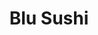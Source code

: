 ---
layout: place
title: Blu Sushi
permalink: /florida/fort-myers/blu-sushi.html
stateAbbr: FL
stateName: Florida
cityName: Fort Myers
seo:
  type: restaurant
  links: http://www.blusushi.com/
place_id: ChIJe8Ld8nQ_24gRDZcxdse--_o
photos:
  - name: >-
      places/ChIJe8Ld8nQ_24gRDZcxdse--_o/photos/AeeoHcLlquf7rLjFR37-GtwbNEn4hYxyHziJofleWZUPkEV1mKEs4IcYLAsVMW_1v7thRsei_dXnwEmF8LSY6CHVCb031uAnxLmocE6T1F-jnEisdEqi5oJiRp4C1jOjP7Afpxy4zPwVHp6HRegVyOVLFmVIj2TxHy7hOmfMx6JxT6NmUy7QSgyeghDXCBFhPQ023fDh5kz4Pm1u9amYK9rEUw4_CA03CQKMUNl_hS7AObSUU6bMm84EBrrPYv15cnvl8z8ijpX0N_7hOBDiab6O617MoC-VhiQgO9YkouDSIWKorfmM40rhySBE4-J537OFBfhthzYtS3s4F3DlaIUkyy4CXwWUxs34Bl3-EDTpEvZ8AZXd1CaqQyFRsxL8qgA9mmX8KDF-IZ8z8pBGuRXqGKu5JUTyWywO2UuvcR8189Nd_w
    widthPx: 4080
    heightPx: 3072
    authorAttributions:
      - displayName: Kevin Ballantine
        uri: https://maps.google.com/maps/contrib/109124492553654633570
        photoUri: >-
          https://lh3.googleusercontent.com/a-/ALV-UjXMKiCLhKeN4zTuLqYezBSQsYQvmavXXMz2t_Hpik7cy1aZ6IjAxg=s100-p-k-no-mo
    flagContentUri: >-
      https://www.google.com/local/imagery/report/?cb_client=maps_api_places.places_api&image_key=!1e10!2sCIHM0ogKEICAgICBjczMbg&hl=en-US
    googleMapsUri: >-
      https://www.google.com/maps/place//data=!3m4!1e2!3m2!1sCIHM0ogKEICAgICBjczMbg!2e10!4m2!3m1!1s0x88db3f74f2ddc27b:0xfafbbec77631970d
  - name: >-
      places/ChIJe8Ld8nQ_24gRDZcxdse--_o/photos/AeeoHcJkbd7iPAU2fnfacXzKPXqAF0BcTA6HDXQ10jJ9ednPBMC88dTSnIWCvlvQTjsNCcE5D84EZHz9z0cLPmyZ2BYx4QE6b1DZplY4F2-CRMX5CZarsJevr90zNipRxJjgfpkfOueeNGlT8q189D6SmvIOtj4a_jVomZ4nXsEQxOrqs3_iX681DYoIBIgBTIULclK1tWE4dnlgOFYJjI5rS9ckR_OvfPgqMJbCuH4s552o3kbZYARYSTmclqSI_ppcPzlRTjt2C3yZ-Yy09vXxsPCm95rEWRRUaqXIz6gJReK_pw
    widthPx: 3357
    heightPx: 2125
    authorAttributions:
      - displayName: Blu Sushi
        uri: https://maps.google.com/maps/contrib/112552768983209629008
        photoUri: >-
          https://lh3.googleusercontent.com/a-/ALV-UjWSVixSQlRf_kW1wuNuX6b7j-JTTSt6UfbkYHW4EcZyj5Tjcuk=s100-p-k-no-mo
    flagContentUri: >-
      https://www.google.com/local/imagery/report/?cb_client=maps_api_places.places_api&image_key=!1e10!2sAF1QipPxHnEG9kBxcOeW4_ntR4aTl43gS6Z1aQ1pNE0o&hl=en-US
    googleMapsUri: >-
      https://www.google.com/maps/place//data=!3m4!1e2!3m2!1sAF1QipPxHnEG9kBxcOeW4_ntR4aTl43gS6Z1aQ1pNE0o!2e10!4m2!3m1!1s0x88db3f74f2ddc27b:0xfafbbec77631970d
  - name: >-
      places/ChIJe8Ld8nQ_24gRDZcxdse--_o/photos/AeeoHcK5fPjy_GR9Vtpp7HMHRiqiBIuBNWFl7SC4ePPaZyu0zx75Ue25Uz7-vMQYJAG0qSN92-EoPc0-Y7ylHdXbC2xkWfBHXDdJ1uhF2RxXdwg_-XGS3O4QcALGMRoyiqZbQm1qUpB2XKFCwJlplJ5OFUgX3xskSkviEZ2olPid5KSjfl8UxvVrZBWhE1KVIxEiAYxmfO2SCavblHA0JgfVgVOLbYd5atsioV0-n_3o5sSONRICQJbhHPiMHK6K24OjBazytPuUx6ahfQR963InxfF-wIRfRRm605lKyICIEHZoe0cTJQfsxuloddjNKOiO-WtuvNDDOyFq1OHqkwm6rg86AjxViALWNQuNJhAaRSN49QXa5H0UGM2-w2jm8cIE2aaEp8quxidGxHBxIlim1v_zV6mPIbmZA_ohZ18m0htB4zyl
    widthPx: 3000
    heightPx: 4000
    authorAttributions:
      - displayName: Genny
        uri: https://maps.google.com/maps/contrib/100113531821593576142
        photoUri: >-
          https://lh3.googleusercontent.com/a-/ALV-UjVlIqAOtxOqOcEfsar2izN5kcXYWfHt0kcTD8pH_MreenMD8rjN7A=s100-p-k-no-mo
    flagContentUri: >-
      https://www.google.com/local/imagery/report/?cb_client=maps_api_places.places_api&image_key=!1e10!2sCIHM0ogKEICAgMDI9MfuugE&hl=en-US
    googleMapsUri: >-
      https://www.google.com/maps/place//data=!3m4!1e2!3m2!1sCIHM0ogKEICAgMDI9MfuugE!2e10!4m2!3m1!1s0x88db3f74f2ddc27b:0xfafbbec77631970d
  - name: >-
      places/ChIJe8Ld8nQ_24gRDZcxdse--_o/photos/AeeoHcLKXllPvgOoAFpvMQlniApZQEvE_shPYT2h7xpLK-_eaNZ7dIvntSmwsumo8rCi_JiTS5Ebb0qR-9CtU37SmHw-9r6HgCCMqi3aULrRB0AYvM0hVwTm-AKU3xWI1X27zgLItGJs_8TbCVA8Sm00S8xxTqkT41oFcaIAPsWpYWhCnkeGpK7W_mYBi8g2V79qTNZLtbi5JxC3QIEqerYmx2By92ssPqS_8aLFGFfuEd3h4oVR1Yo_MUuw3VmTA-FdvmxM6DvVA0HRidkYcazD1xVlN_KO2NF113KmW6t7-SHyzGvudMdXW9-kyhZ3pv6qk8I8fTMsCuEWs90ofz3SUKhQLeu9i_dM6EzBZhPDOcAl2xrUv46dnO4XHDOSMrqzzQ4tonnbSSe_xLBNCe9uM9yi7bjz4E_welt-oWvD7RF3sBk6
    widthPx: 960
    heightPx: 826
    authorAttributions:
      - displayName: Star M Wagner
        uri: https://maps.google.com/maps/contrib/116782468538740390003
        photoUri: >-
          https://lh3.googleusercontent.com/a-/ALV-UjVG-cGBRsYNtG6E3dpeGZYsTdufkzBbEknSd6upGnbnZifLMaX3qA=s100-p-k-no-mo
    flagContentUri: >-
      https://www.google.com/local/imagery/report/?cb_client=maps_api_places.places_api&image_key=!1e10!2sCIHM0ogKEICAgIC-sLjpsgE&hl=en-US
    googleMapsUri: >-
      https://www.google.com/maps/place//data=!3m4!1e2!3m2!1sCIHM0ogKEICAgIC-sLjpsgE!2e10!4m2!3m1!1s0x88db3f74f2ddc27b:0xfafbbec77631970d
  - name: >-
      places/ChIJe8Ld8nQ_24gRDZcxdse--_o/photos/AeeoHcJ8ZfdshZYmqT2ybWojFkvOHmMfo6uHs5ENVsC2JSsyyDk0tC1_Ua8PwuDcnklsYyU7PrvS0JtDPcO2gmb2tA38Gxl_g_WwR_CblRsHUGC656IeIr67ZJ5kX-igvytfGkW_vyXFyiYY8vqRRvLSVlx4Fk4pfvfZLWyTFEv3iiXz4nTdCeXMMnLef12A4X_obI7RuspFEnALaNKzhlZzFOyPa2y25HT_l94JdxFwbOjds6gi0fynSZnELCi1syZ6FlvNTiiHW9Ev2wgib7vsPJwEZlMwrJLWaXA-MQGb6jWg_nToxSDIDVs_JD76k3Luvz81gdENCJ7adPCMkIVRMDujTOSfxZvZda9Nn4Ut7ZpFBpsNHA6NSYgZNpI7A9aO7U3sAEriMVUpe0aZkceHTwH8eQ6zpncEuAvC30nt49RlgA
    widthPx: 3024
    heightPx: 4032
    authorAttributions:
      - displayName: Jeff Murphy
        uri: https://maps.google.com/maps/contrib/112582143014852832424
        photoUri: >-
          https://lh3.googleusercontent.com/a/ACg8ocL0HDuUPLLtppEJ8QT8XmZFkZBBSH1ZaFrRrAIg46ihp7l_VA=s100-p-k-no-mo
    flagContentUri: >-
      https://www.google.com/local/imagery/report/?cb_client=maps_api_places.places_api&image_key=!1e10!2sCIHM0ogKEICAgIC6j8zkVw&hl=en-US
    googleMapsUri: >-
      https://www.google.com/maps/place//data=!3m4!1e2!3m2!1sCIHM0ogKEICAgIC6j8zkVw!2e10!4m2!3m1!1s0x88db3f74f2ddc27b:0xfafbbec77631970d
  - name: >-
      places/ChIJe8Ld8nQ_24gRDZcxdse--_o/photos/AeeoHcJpi0jdObhexRowP7diREtTYyapPntKA-qriEpSFCE8xbK8gFbPY7ls3WSM2F08-crIGS5m3SII0yf9S5VyAYVAvp_n31qTENbNN-oCCpDUZMUHrOvU8QkKavClVcY4yw2wyVzqamb9gdyyVXOv1ZFp7ShqHdEDYXs60LNJ8HEZABhtWeuLK6HrXbcXcrMVZ9rrzY2rcjYdEzf4NEMPoTzm6iGtIv3rbZeblCFyuU6Xog7ObOtSBzGMBdVAiJoYN6LE-hobDDSvrjzj3FCeVWl3h0uORFaKWI-ujIPLd1BhhE__epLja-qk1ZePDI8ZfZI-kfYTKwivpWqhyBrbOUlS0jQU_9FtvpZub8cWPkiOrEMCfYMwkiJ0XD5iBio2U2O6brYqnyXgcUHngBSOj1VnJyvvWE5Iurnxy1_0kpCViVrP
    widthPx: 4800
    heightPx: 3200
    authorAttributions:
      - displayName: Emilio M
        uri: https://maps.google.com/maps/contrib/113439055088824529605
        photoUri: >-
          https://lh3.googleusercontent.com/a-/ALV-UjW_b4fjNB6DfzOAGJSYOYCivu_Jl1RiPK-aMVikQOiXH3c2LpZs=s100-p-k-no-mo
    flagContentUri: >-
      https://www.google.com/local/imagery/report/?cb_client=maps_api_places.places_api&image_key=!1e10!2sCIHM0ogKEICAgIDy-vO6pQE&hl=en-US
    googleMapsUri: >-
      https://www.google.com/maps/place//data=!3m4!1e2!3m2!1sCIHM0ogKEICAgIDy-vO6pQE!2e10!4m2!3m1!1s0x88db3f74f2ddc27b:0xfafbbec77631970d
  - name: >-
      places/ChIJe8Ld8nQ_24gRDZcxdse--_o/photos/AeeoHcKGvxYfGrlEThFugQw7joX3vXVIU5JzFRMAXqsUMjWbvtNRCScNMzzwCUXOOdtw7xhEs2q5dhPo28mlbHkYW00sEvbujL5p5fQ9hzM2SHjgqzKf5rrVb-jGy-Pm_gMcjvUoK4XFyIHIJik_ThV2J3QfaE_i5k1fs7gHH0IAIwsnO8cA6F3pRNnYC1MyfgkByGaKMkGu-jBV0yimvUfQo8CpOiA1ohd1rolPpaSx4fG1SBsHPlRZFS0_ZOkzQmZfyLJibqYKrMZtmay4x2dPIc7Yk3fkISqqG2ahHBGOQPh1WTmrl2uiIOlBKUKPRXLL6_LvS9IEwIsXypQFnEOkYHoM9RdjcfkyxBCJhWRr7jRY2Hw0TYKduexVxwArq0IXIMSHD5JEyJhoqGKvHmqlqGqIIOpNw0qynTrkYsvLW3y5Kw
    widthPx: 3000
    heightPx: 4000
    authorAttributions:
      - displayName: Tom Grattenthaler
        uri: https://maps.google.com/maps/contrib/112307649563886242337
        photoUri: >-
          https://lh3.googleusercontent.com/a/ACg8ocKBTUDCHcWB2GWvdDtmvCdcl4ECZMMNx1a3pgfAa2zi-A34BQ=s100-p-k-no-mo
    flagContentUri: >-
      https://www.google.com/local/imagery/report/?cb_client=maps_api_places.places_api&image_key=!1e10!2sCIHM0ogKEICAgIChoZiVSQ&hl=en-US
    googleMapsUri: >-
      https://www.google.com/maps/place//data=!3m4!1e2!3m2!1sCIHM0ogKEICAgIChoZiVSQ!2e10!4m2!3m1!1s0x88db3f74f2ddc27b:0xfafbbec77631970d
  - name: >-
      places/ChIJe8Ld8nQ_24gRDZcxdse--_o/photos/AeeoHcKF1ouMO4Bkfj0eye79eTFRj9YT7Ia3ph4MrUw3V4Hg5ofjYziSee3YlUn1MPC2knK_NHpYHMotAYpzCmBKUXsr5LDxoGZt89SW_V27zRpY2kziEqlIQzwXbNmP-B8VydkFD8ScoOwKnpV7eAEMoJbbNwuHUXjFMfZdw1_nEk8J7O5C9JNxB9HuopPWl7-z6r00lTDB9v2MeIZ-yZsM1MUOR6tl1BClVYj68PhQpYNx6By_J97zcPpVWM4zRDUg8L5S4LzxzGdQV_nds11OrhIs2wWW7Lqebq6TBOyYOSIB3Pa78TefA_bycaegC5eoqXpz8C5qq8-c2QnRTTHJir08Re9NzTuSdDsb2yML950jtFdJwD9xAO9o-ofIJ7dVFqEA5Jp6w9x7dtErvP_Hq4uwZrBRlBBGfsTS3UjH_dot14sI
    widthPx: 4800
    heightPx: 3199
    authorAttributions:
      - displayName: Emilio M
        uri: https://maps.google.com/maps/contrib/113439055088824529605
        photoUri: >-
          https://lh3.googleusercontent.com/a-/ALV-UjW_b4fjNB6DfzOAGJSYOYCivu_Jl1RiPK-aMVikQOiXH3c2LpZs=s100-p-k-no-mo
    flagContentUri: >-
      https://www.google.com/local/imagery/report/?cb_client=maps_api_places.places_api&image_key=!1e10!2sCIHM0ogKEICAgIDy-vPSrAE&hl=en-US
    googleMapsUri: >-
      https://www.google.com/maps/place//data=!3m4!1e2!3m2!1sCIHM0ogKEICAgIDy-vPSrAE!2e10!4m2!3m1!1s0x88db3f74f2ddc27b:0xfafbbec77631970d
  - name: >-
      places/ChIJe8Ld8nQ_24gRDZcxdse--_o/photos/AeeoHcKcUOABsjO17bp1XgyahvyszqanJjvQsJCSGps3cPs2B8vze-nJQOzpCtvVqqGIDTXHVOCKAPntQi4E_bD2LqBtza9a0FiDNweWoh-YglV6mhUymd1r5XiusTPYtRxiy168padVeVXQU_zN-2pivbDkC9D3ZmF4Km8S_cNxYkEvcB_7mKl8AH8AlLw6CmCqF3T47jQprUkHN8kR901aSuyfqD4TxuoDop0mm1P-3eX-xBCTJpmd2PYo9ocjom8KBPQkeUVYlBB6DPN2XsnXIN9-2zwWYW25zloDl5Cb1TBOIRzh_hsp1KFQp5oGtrajfQNpw_z129d2LO64AslzGz7whgFKEoDwvMhK0_tZKJVNzY3YjG4IrVfTs0w8ooffvUjqe33oLrVN5kDQtbUtBvMjf68enCFdEtkFQnUFFry8cv2m
    widthPx: 3024
    heightPx: 4032
    authorAttributions:
      - displayName: Stephanie Jones
        uri: https://maps.google.com/maps/contrib/111619755396150338311
        photoUri: >-
          https://lh3.googleusercontent.com/a-/ALV-UjXDuQ4Pw2HpCounsD3EikvCtSkCTeL4JajBV4WSV5mtMjmEEJ_h6A=s100-p-k-no-mo
    flagContentUri: >-
      https://www.google.com/local/imagery/report/?cb_client=maps_api_places.places_api&image_key=!1e10!2sCIHM0ogKEICAgICxsPmsjwE&hl=en-US
    googleMapsUri: >-
      https://www.google.com/maps/place//data=!3m4!1e2!3m2!1sCIHM0ogKEICAgICxsPmsjwE!2e10!4m2!3m1!1s0x88db3f74f2ddc27b:0xfafbbec77631970d
  - name: >-
      places/ChIJe8Ld8nQ_24gRDZcxdse--_o/photos/AeeoHcJD01y3p24Ede15UP635A1qmx1YsFtkWRxBVNur3_d5bCZXpNSZW40WHYT6xbT6AT0NksuOLypBsXN-V53L6DcvjEqouQef-iYY3-gwYrSI4B47S_ifwuKW_L1xsE2ievAmmqpP83XAxTLkTBJB0kWLCAnIUWHweKMiLaMW9YLP_G1ueoVvYD_3DD8mrqXRMIWKh6ezpqMEenjvtoENG0TK97T6Ox1qDRPgKHkOR8bBGPyi7npmx-tk92DAPYO-3C1Az4qFeIRm5Co495hHTG2MvjOoTpjSDqZx3lIA4lUpmh0k7nLnWZ1Zm_AWuQmItTKSBy96664wERsa3AhCS_P7HhDiYwZAJ54QYBjs3Df-GwTlt6e3UiFlwa95lRD91MyKrC5CmhC0-eMBFv4tiB9LgxRD95Wa77TEsmDB41h_Khcr
    widthPx: 3120
    heightPx: 4160
    authorAttributions:
      - displayName: Amanda Roberts
        uri: https://maps.google.com/maps/contrib/113196862180656339076
        photoUri: >-
          https://lh3.googleusercontent.com/a-/ALV-UjVrfQJEjmjqWCVyWNJoW0eut8zYVN06RmgoPEIm3XfNHV4YLOY=s100-p-k-no-mo
    flagContentUri: >-
      https://www.google.com/local/imagery/report/?cb_client=maps_api_places.places_api&image_key=!1e10!2sCIHM0ogKEICAgIDExK_Y7AE&hl=en-US
    googleMapsUri: >-
      https://www.google.com/maps/place//data=!3m4!1e2!3m2!1sCIHM0ogKEICAgIDExK_Y7AE!2e10!4m2!3m1!1s0x88db3f74f2ddc27b:0xfafbbec77631970d
address: '13451 McGregor Blvd #23, Fort Myers, FL 33919, USA'
street: '13451 McGregor Blvd #23'
city: Fort Myers
state: FL
zip: '33919'
country: USA
neighborhood: null
latitude: '26.546396'
longitude: '-81.913432'
accessibility_options:
  wheelchairAccessibleParking: true
  wheelchairAccessibleEntrance: true
  wheelchairAccessibleRestroom: true
  wheelchairAccessibleSeating: true
business_status: OPERATIONAL
name: Blu Sushi
google_maps_links:
  directionsUri: >-
    https://www.google.com/maps/dir//''/data=!4m7!4m6!1m1!4e2!1m2!1m1!1s0x88db3f74f2ddc27b:0xfafbbec77631970d!3e0
  placeUri: https://maps.google.com/?cid=18085258492527089421
  writeAReviewUri: >-
    https://www.google.com/maps/place//data=!4m3!3m2!1s0x88db3f74f2ddc27b:0xfafbbec77631970d!12e1
  reviewsUri: >-
    https://www.google.com/maps/place//data=!4m4!3m3!1s0x88db3f74f2ddc27b:0xfafbbec77631970d!9m1!1b1
  photosUri: >-
    https://www.google.com/maps/place//data=!4m3!3m2!1s0x88db3f74f2ddc27b:0xfafbbec77631970d!10e5
primary_type: Japanese Restaurant
opening_hours:
  regular: null
  current: null
secondary_opening_hours:
  regular:
    weekdayDescriptions: null
    type: null
  current:
    weekdayDescriptions: null
    type: null
phone: (239) 489-1500
price_level: PRICE_LEVEL_MODERATE
price_range: null
rating: '4.2'
rating_count: 0
website: http://www.blusushi.com/
description: >-
  Experience Blu Sushi in Fort Myers, FL$$$Blu Sushi in Fort Myers, FL, stands
  out as a vibrant Japanese restaurant offering creative sushi rolls and
  specialty cocktails in a chic, bustling environment. The spot features fresh,
  flavorful dishes that highlight innovative flavors and high-quality
  ingredients, making it a go-to choice for sushi enthusiasts seeking variety.
  With options for outdoor seating and a welcoming vibe, it's ideal for casual
  gatherings or unwinding after a day out. Patrons appreciate the attentive
  service and thoughtful menu selections, including vegetarian-friendly choices
  and refreshing beverages. This lively eatery near Fort Myers captures the
  essence of Japanese dining, perfect for those exploring top-rated sushi
  options in the area.
generative_summary: >-
  Experience Blu Sushi in Fort Myers, FL$$$Blu Sushi in Fort Myers, FL, stands
  out as a vibrant Japanese restaurant offering creative sushi rolls and
  specialty cocktails in a chic, bustling environment. The spot features fresh,
  flavorful dishes that highlight innovative flavors and high-quality
  ingredients, making it a go-to choice for sushi enthusiasts seeking variety.
  With options for outdoor seating and a welcoming vibe, it's ideal for casual
  gatherings or unwinding after a day out. Patrons appreciate the attentive
  service and thoughtful menu selections, including vegetarian-friendly choices
  and refreshing beverages. This lively eatery near Fort Myers captures the
  essence of Japanese dining, perfect for those exploring top-rated sushi
  options in the area.
generative_disclosure: Summarized by AI using the Grok-3-Mini model.
reviews:
  - name: >-
      places/ChIJe8Ld8nQ_24gRDZcxdse--_o/reviews/ChZDSUhNMG9nS0VJQ0FnTURJOU1mdVdnEAE
    relativePublishTimeDescription: in the last week
    rating: 5
    text:
      text: >-
        Our favorite place to have a delicious meal.  Our most Lego lobster. 
        Sooooo good.
      languageCode: en
    originalText:
      text: >-
        Our favorite place to have a delicious meal.  Our most Lego lobster. 
        Sooooo good.
      languageCode: en
    authorAttribution:
      displayName: Genny
      uri: https://www.google.com/maps/contrib/100113531821593576142/reviews
      photoUri: >-
        https://lh3.googleusercontent.com/a-/ALV-UjVlIqAOtxOqOcEfsar2izN5kcXYWfHt0kcTD8pH_MreenMD8rjN7A=s128-c0x00000000-cc-rp-mo
    publishTime: '2025-04-07T17:46:51.231169Z'
    flagContentUri: >-
      https://www.google.com/local/review/rap/report?postId=ChZDSUhNMG9nS0VJQ0FnTURJOU1mdVdnEAE&d=17924085&t=1
    googleMapsUri: >-
      https://www.google.com/maps/reviews/data=!4m6!14m5!1m4!2m3!1sChZDSUhNMG9nS0VJQ0FnTURJOU1mdVdnEAE!2m1!1s0x88db3f74f2ddc27b:0xfafbbec77631970d
  - name: >-
      places/ChIJe8Ld8nQ_24gRDZcxdse--_o/reviews/ChZDSUhNMG9nS0VJQ0FnTUN3MktMaENREAE
    relativePublishTimeDescription: 4 weeks ago
    rating: 5
    text:
      text: >-
        Favorite. This location is my favorite to down town.

        Staff great, friendly, prompt.

        Food never disappoints.

        Zulu shrimp, lava drops, tuna tower, I mean all the happy hour ones
        can't go wrong

        If you don't like sushi or allergic ( as many I bring here are)

        I recommended the teriyaki chicken with extra veggies or the rice. Also
        recommend the house salad!
      languageCode: en
    originalText:
      text: >-
        Favorite. This location is my favorite to down town.

        Staff great, friendly, prompt.

        Food never disappoints.

        Zulu shrimp, lava drops, tuna tower, I mean all the happy hour ones
        can't go wrong

        If you don't like sushi or allergic ( as many I bring here are)

        I recommended the teriyaki chicken with extra veggies or the rice. Also
        recommend the house salad!
      languageCode: en
    authorAttribution:
      displayName: Linda B
      uri: https://www.google.com/maps/contrib/102030436749264115235/reviews
      photoUri: >-
        https://lh3.googleusercontent.com/a-/ALV-UjVxIU92L_Zv3zSu7xR391nN_d6IV4tRTY__nXvc3hY72ffO9upN=s128-c0x00000000-cc-rp-mo-ba4
    publishTime: '2025-03-16T12:28:21.377058Z'
    flagContentUri: >-
      https://www.google.com/local/review/rap/report?postId=ChZDSUhNMG9nS0VJQ0FnTUN3MktMaENREAE&d=17924085&t=1
    googleMapsUri: >-
      https://www.google.com/maps/reviews/data=!4m6!14m5!1m4!2m3!1sChZDSUhNMG9nS0VJQ0FnTUN3MktMaENREAE!2m1!1s0x88db3f74f2ddc27b:0xfafbbec77631970d
  - name: >-
      places/ChIJe8Ld8nQ_24gRDZcxdse--_o/reviews/ChZDSUhNMG9nS0VJQ0FnSUNmcThHLWV3EAE
    relativePublishTimeDescription: 3 months ago
    rating: 2
    text:
      text: >-
        The restaurant is hard to find. It needs a good deep clean inside. It
        was dark, but you could still see filth. I went to celebrate a friend's
        birthday, but I'm not a sushi lover, so I ordered Chicken Teriyaki.  It
        was flavorless. There were 3 pieces of broccoli,  about 10 shaved
        carrots,  and the chicken was rubbery and tasted weird. Perhaps it was
        microwaved then sliced on top of the bowl of rice. The only thing I was
        happily surprised about was the water. It tasted good! And our server
        Regan was great!
      languageCode: en
    originalText:
      text: >-
        The restaurant is hard to find. It needs a good deep clean inside. It
        was dark, but you could still see filth. I went to celebrate a friend's
        birthday, but I'm not a sushi lover, so I ordered Chicken Teriyaki.  It
        was flavorless. There were 3 pieces of broccoli,  about 10 shaved
        carrots,  and the chicken was rubbery and tasted weird. Perhaps it was
        microwaved then sliced on top of the bowl of rice. The only thing I was
        happily surprised about was the water. It tasted good! And our server
        Regan was great!
      languageCode: en
    authorAttribution:
      displayName: Sonja Jacobson
      uri: https://www.google.com/maps/contrib/105078141446592503081/reviews
      photoUri: >-
        https://lh3.googleusercontent.com/a-/ALV-UjU2DAyiYBYzLY03IFqQG9FwB9J_CkiKkOzED8Y8Wcsn6ClOXBFwVg=s128-c0x00000000-cc-rp-mo-ba3
    publishTime: '2025-01-01T17:06:01.095249Z'
    flagContentUri: >-
      https://www.google.com/local/review/rap/report?postId=ChZDSUhNMG9nS0VJQ0FnSUNmcThHLWV3EAE&d=17924085&t=1
    googleMapsUri: >-
      https://www.google.com/maps/reviews/data=!4m6!14m5!1m4!2m3!1sChZDSUhNMG9nS0VJQ0FnSUNmcThHLWV3EAE!2m1!1s0x88db3f74f2ddc27b:0xfafbbec77631970d
  - name: >-
      places/ChIJe8Ld8nQ_24gRDZcxdse--_o/reviews/ChZDSUhNMG9nS0VJQ0FnSUNscVB6QUhnEAE
    relativePublishTimeDescription: a year ago
    rating: 5
    text:
      text: >-
        It's always beautiful to sit outside at Blu sushi. This place has
        delicious fresh sushi 🍣 however I feel like it's a bit expensive. The
        drinks more than anything ( & while they are on point) they are very
        expensive.  I paid 17$ for a wine GLASS of lemon sake, expecting it to
        be the bottle. While I have had good service in the past, our waitress
        this time seemed a little more than bothered to come to our table. Sushi
        and atmosphere always good here.
      languageCode: en
    originalText:
      text: >-
        It's always beautiful to sit outside at Blu sushi. This place has
        delicious fresh sushi 🍣 however I feel like it's a bit expensive. The
        drinks more than anything ( & while they are on point) they are very
        expensive.  I paid 17$ for a wine GLASS of lemon sake, expecting it to
        be the bottle. While I have had good service in the past, our waitress
        this time seemed a little more than bothered to come to our table. Sushi
        and atmosphere always good here.
      languageCode: en
    authorAttribution:
      displayName: Steph
      uri: https://www.google.com/maps/contrib/104598857304607641051/reviews
      photoUri: >-
        https://lh3.googleusercontent.com/a-/ALV-UjXNp8Wu8nt03XG-QQjg5v5cwj13GQhsnS6stcLysi17F_6crlw=s128-c0x00000000-cc-rp-mo-ba6
    publishTime: '2023-11-13T13:14:52.469201Z'
    flagContentUri: >-
      https://www.google.com/local/review/rap/report?postId=ChZDSUhNMG9nS0VJQ0FnSUNscVB6QUhnEAE&d=17924085&t=1
    googleMapsUri: >-
      https://www.google.com/maps/reviews/data=!4m6!14m5!1m4!2m3!1sChZDSUhNMG9nS0VJQ0FnSUNscVB6QUhnEAE!2m1!1s0x88db3f74f2ddc27b:0xfafbbec77631970d
  - name: >-
      places/ChIJe8Ld8nQ_24gRDZcxdse--_o/reviews/ChdDSUhNMG9nS0VJQ0FnSUNCall5Tmd3RRAB
    relativePublishTimeDescription: 2 years ago
    rating: 5
    text:
      text: >-
        Came here after a science meeting nearby. Since we ate at the meeting,
        we were only ordering drinks. We sat together at a high top, and the
        bartender was top notch. She was very attentive and kept up with our
        drinks if they were empty. Great service and she didn't seem bothered at
        all that we were just ordering drinks.


        Great atmosphere, tasty cocktails, and good conversation with friends
        made this a fun night.
      languageCode: en
    originalText:
      text: >-
        Came here after a science meeting nearby. Since we ate at the meeting,
        we were only ordering drinks. We sat together at a high top, and the
        bartender was top notch. She was very attentive and kept up with our
        drinks if they were empty. Great service and she didn't seem bothered at
        all that we were just ordering drinks.


        Great atmosphere, tasty cocktails, and good conversation with friends
        made this a fun night.
      languageCode: en
    authorAttribution:
      displayName: Kevin Ballantine
      uri: https://www.google.com/maps/contrib/109124492553654633570/reviews
      photoUri: >-
        https://lh3.googleusercontent.com/a-/ALV-UjXMKiCLhKeN4zTuLqYezBSQsYQvmavXXMz2t_Hpik7cy1aZ6IjAxg=s128-c0x00000000-cc-rp-mo-ba6
    publishTime: '2023-01-01T03:00:46.579646Z'
    flagContentUri: >-
      https://www.google.com/local/review/rap/report?postId=ChdDSUhNMG9nS0VJQ0FnSUNCall5Tmd3RRAB&d=17924085&t=1
    googleMapsUri: >-
      https://www.google.com/maps/reviews/data=!4m6!14m5!1m4!2m3!1sChdDSUhNMG9nS0VJQ0FnSUNCall5Tmd3RRAB!2m1!1s0x88db3f74f2ddc27b:0xfafbbec77631970d
review_summary: >-
  Insights from Recent Feedback$$$Visitors often rave about the fresh sushi and
  creative specials at this popular spot, making it a favorite for happy hour
  and group outings. Many highlight the friendly staff and lively atmosphere
  that enhance the overall experience, with standout mentions of tasty cocktails
  and reliable service. While most enjoy the flavorful dishes like shrimp and
  tuna towers, a few note that non-sushi options could use some improvement for
  better consistency. Overall, it's a solid choice for anyone craving quality
  Japanese fare, with the welcoming vibe encouraging repeat visits. If you're
  hunting for the best sushi near you, this place delivers a fun and satisfying
  meal most of the time.
review_disclosure: Summarized by AI using the Grok-3-Mini model.
parking_options:
  freeParkingLot: true
  freeStreetParking: true
  paidStreetParking: false
  valetParking: false
payment_options:
  acceptsCreditCards: true
  acceptsDebitCards: true
  acceptsCashOnly: false
allow_dogs: null
curbside_pickup: null
delivery: true
dine_in: true
good_for_children: false
good_for_groups: true
good_for_sports: true
live_music: false
menu_for_children: true
outdoor_seating: true
reservable: true
restroom: true
serves_beer: true
serves_breakfast: false
serves_brunch: null
serves_cocktails: true
serves_coffee: true
serves_dinner: true
serves_dessert: true
serves_lunch: true
serves_vegetarian_food: true
serves_wine: true
takeout: true
update_category: pro
places_description: >-
  Japanese eatery serving creative sushi & specialty cocktails in a chic setting
  with a bustling vibe.

---